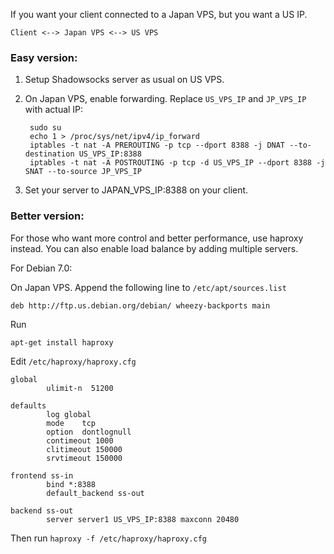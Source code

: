 If you want your client connected to a Japan VPS, but you want a US IP.

    Client <--> Japan VPS <--> US VPS

### Easy version:

1. Setup Shadowsocks server as usual on US VPS.
2. On Japan VPS, enable forwarding. Replace `US_VPS_IP` and `JP_VPS_IP` with actual IP:

        sudo su
        echo 1 > /proc/sys/net/ipv4/ip_forward
        iptables -t nat -A PREROUTING -p tcp --dport 8388 -j DNAT --to-destination US_VPS_IP:8388
        iptables -t nat -A POSTROUTING -p tcp -d US_VPS_IP --dport 8388 -j SNAT --to-source JP_VPS_IP

3. Set your server to JAPAN_VPS_IP:8388 on your client.

### Better version:

For those who want more control and better performance, use haproxy instead.
You can also enable load balance by adding multiple servers.

For Debian 7.0:

On Japan VPS. Append the following line to `/etc/apt/sources.list`

    deb http://ftp.us.debian.org/debian/ wheezy-backports main

Run

    apt-get install haproxy

Edit `/etc/haproxy/haproxy.cfg`

```
global
        ulimit-n  51200

defaults
        log	global
        mode	tcp
        option	dontlognull
        contimeout 1000
        clitimeout 150000
        srvtimeout 150000

frontend ss-in
        bind *:8388
        default_backend ss-out

backend ss-out
        server server1 US_VPS_IP:8388 maxconn 20480
```

Then run `haproxy -f /etc/haproxy/haproxy.cfg`